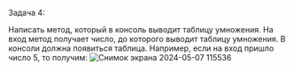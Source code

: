Задача 4:

Написать метод, который в консоль выводит таблицу умножения. На вход метод получает число, до которого выводит таблицу умножения. В консоли должна появиться таблица. Например, если на вход пришло число 5, то получим:
![Снимок экрана 2024-05-07 115536](https://github.com/cannlz/task_4/assets/52014546/f603fbd8-d907-4a60-8664-d20e9c911bb8)
